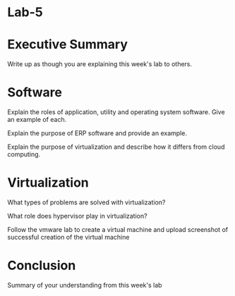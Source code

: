 # Lab-5
# Executive Summary

Write up as though you are explaining this week's lab to others.
# Software

Explain the roles of application, utility and operating system software. Give an example of each.

Explain the purpose of ERP software and provide an example.

Explain the purpose of virtualization and describe how it differs from cloud computing.
# Virtualization

What types of problems are solved with virtualization?

What role does hypervisor play in virtualization?

Follow the vmware lab to create a virtual machine and upload screenshot of successful creation of the virtual machine
# Conclusion

Summary of your understanding from this week's lab
